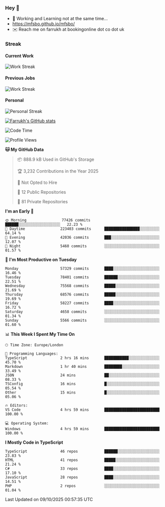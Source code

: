 ### Hey 👋

- 🏃 Working and Learning not at the same time...
- https://mfsbo.github.io/mfsbo/
- ✉️ Reach me on farrukh at bookingonline dot co dot uk

### Streak
#### Current Work
![Work Streak](https://streak-stats.demolab.com/?user=mfsbo)
#### Previous Jobs
![Work Streak](https://streak-stats.demolab.com/?user=farrukhcw)
#### Personal
![Personal Streak](https://streak-stats.demolab.com/?user=farrukhsubhani)

[![Farrukh's GitHub stats](https://github-readme-stats.vercel.app/api?username=mfsbo&hide=stars&count_private=true)](https://github.com/mfsbo/)

<!--START_SECTION:waka-->
![Code Time](http://img.shields.io/badge/Code%20Time-1%2C068%20hrs%2024%20mins-blue)

![Profile Views](http://img.shields.io/badge/Profile%20Views-45-blue)

**🐱 My GitHub Data** 

> 📦 888.9 kB Used in GitHub's Storage 
 > 
> 🏆 3,232 Contributions in the Year 2025
 > 
> 🚫 Not Opted to Hire
 > 
> 📜 12 Public Repositories 
 > 
> 🔑 81 Private Repositories 
 > 
**I'm an Early 🐤** 

```text
🌞 Morning                77426 commits       ██████░░░░░░░░░░░░░░░░░░░   22.23 % 
🌆 Daytime                223403 commits      ████████████████░░░░░░░░░   64.14 % 
🌃 Evening                42036 commits       ███░░░░░░░░░░░░░░░░░░░░░░   12.07 % 
🌙 Night                  5460 commits        ░░░░░░░░░░░░░░░░░░░░░░░░░   01.57 % 
```
📅 **I'm Most Productive on Tuesday** 

```text
Monday                   57329 commits       ████░░░░░░░░░░░░░░░░░░░░░   16.46 % 
Tuesday                  78401 commits       ██████░░░░░░░░░░░░░░░░░░░   22.51 % 
Wednesday                75568 commits       █████░░░░░░░░░░░░░░░░░░░░   21.69 % 
Thursday                 68576 commits       █████░░░░░░░░░░░░░░░░░░░░   19.69 % 
Friday                   58227 commits       ████░░░░░░░░░░░░░░░░░░░░░   16.72 % 
Saturday                 4658 commits        ░░░░░░░░░░░░░░░░░░░░░░░░░   01.34 % 
Sunday                   5566 commits        ░░░░░░░░░░░░░░░░░░░░░░░░░   01.60 % 
```


📊 **This Week I Spent My Time On** 

```text
🕑︎ Time Zone: Europe/London

💬 Programming Languages: 
TypeScript               2 hrs 16 mins       ███████████░░░░░░░░░░░░░░   45.70 % 
Markdown                 1 hr 40 mins        ████████░░░░░░░░░░░░░░░░░   33.49 % 
JSON                     24 mins             ██░░░░░░░░░░░░░░░░░░░░░░░   08.33 % 
TSConfig                 16 mins             █░░░░░░░░░░░░░░░░░░░░░░░░   05.54 % 
Other                    15 mins             █░░░░░░░░░░░░░░░░░░░░░░░░   05.06 % 

🔥 Editors: 
VS Code                  4 hrs 59 mins       █████████████████████████   100.00 % 

💻 Operating System: 
Windows                  4 hrs 59 mins       █████████████████████████   100.00 % 
```

**I Mostly Code in TypeScript** 

```text
TypeScript               46 repos            ██████░░░░░░░░░░░░░░░░░░░   23.83 % 
HTML                     41 repos            █████░░░░░░░░░░░░░░░░░░░░   21.24 % 
C#                       33 repos            ████░░░░░░░░░░░░░░░░░░░░░   17.10 % 
JavaScript               28 repos            ████░░░░░░░░░░░░░░░░░░░░░   14.51 % 
PHP                      2 repos             ░░░░░░░░░░░░░░░░░░░░░░░░░   01.04 % 
```




 Last Updated on 09/10/2025 00:57:35 UTC
<!--END_SECTION:waka-->
<!--
**mfsbo/mfsbo** is a ✨ _special_ ✨ repository because its `README.md` (this file) appears on your GitHub profile.

Here are some ideas to get you started:

- 🔭 I’m currently working on ...
- 🌱 I’m currently learning ...
- 👯 I’m looking to collaborate on ...
- 🤔 I’m looking for help with ...
- 💬 Ask me about ...
- 📫 How to reach me: ...
- 😄 Pronouns: ...
- ⚡ Fun fact: ...
-->
